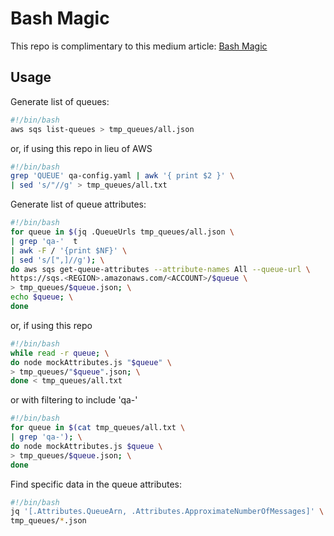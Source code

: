 # Bash Magic

This repo is complimentary to this medium article: [Bash Magic](https://medium.com/@n.c.moseley/use-some-bash-magic-to-enhance-your-aws-experience-19cc2d354b32)

## Usage

Generate list of queues: 
```bash
#!/bin/bash
aws sqs list-queues > tmp_queues/all.json
```
or, if using this repo in lieu of AWS

```bash
#!/bin/bash
grep 'QUEUE' qa-config.yaml | awk '{ print $2 }' \
| sed 's/"//g' > tmp_queues/all.txt
```

Generate list of queue attributes:

```bash
#!/bin/bash
for queue in $(jq .QueueUrls tmp_queues/all.json \
| grep 'qa-'  t
| awk -F / '{print $NF}' \
| sed 's/[",]//g'); \
do aws sqs get-queue-attributes --attribute-names All --queue-url \
https://sqs.<REGION>.amazonaws.com/<ACCOUNT>/$queue \
> tmp_queues/$queue.json; \
echo $queue; \
done
````
or, if using this repo

```bash
#!/bin/bash
while read -r queue; \
do node mockAttributes.js "$queue" \
> tmp_queues/"$queue".json; \
done < tmp_queues/all.txt
```
or with filtering to include 'qa-'

```bash
#!/bin/bash
for queue in $(cat tmp_queues/all.txt \
| grep 'qa-'); \
do node mockAttributes.js $queue \
> tmp_queues/$queue.json; \
done
```

Find specific data in the queue attributes:

```bash
#!/bin/bash
jq '[.Attributes.QueueArn, .Attributes.ApproximateNumberOfMessages]' \
tmp_queues/*.json
```